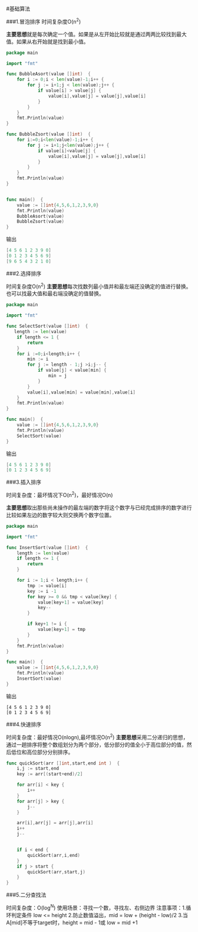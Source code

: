 #基础算法

###1.冒泡排序
时间复杂度O(n<sup>2</sup>)

**主要思想**就是每次确定一个值。如果是从左开始比较就是通过两两比较找到最大值。如果从右开始就是找到最小值。


```go
package main

import "fmt"

func BubbleAsort(value []int)  {
	for i := 0;i < len(value)-1;i++ {
		for j := i+1;j < len(value);j++ {
			if value[i] > value[j] {
				value[i],value[j] = value[j],value[i]
			}
		}
	}
	fmt.Println(value)
}

func BubbleZsort(value []int)  {
	for i:=0;i<len(value)-1;i++ {
		for j := i+1;j<len(value);j++ {
			if value[i]<value[j] {
				value[i],value[j] = value[j],value[i]
			}
		}
	}
	fmt.Println(value)
}


func main()  {
	value := []int{4,5,6,1,2,3,9,0}
	fmt.Println(value)
	BubbleAsort(value)
	BubbleZsort(value)
}

```

输出


```go
[4 5 6 1 2 3 9 0]
[0 1 2 3 4 5 6 9]
[9 6 5 4 3 2 1 0]
```

###2.选择排序

时间复杂度O(n<sup>2</sup>)
**主要思想**每次找数列最小值并和最左端还没确定的值进行替换。也可以找最大值和最右端没确定的值替换。


```go
package main

import "fmt"

func SelectSort(value []int)  {
   length := len(value)
	if length <= 1 {
		return
	}
	for i :=0;i<length;i++ {
		min := i
		for j := length - 1;j >i;j-- {
			if value[j] < value[min] {
				min = j
			}
		}
		value[i],value[min] = value[min],value[i]
	}
	fmt.Println(value)
}

func main()  {
	value := []int{4,5,6,1,2,3,9,0}
	fmt.Println(value)
	SelectSort(value)
}

```

输出

```go
[4 5 6 1 2 3 9 0]
[0 1 2 3 4 5 6 9]
```

###3.插入排序

时间复杂度：最坏情况下O(n<sup>2</sup>)，最好情况O(n)

**主要思想**取出那些尚未操作的最左端的数字将这个数字与已经完成排序的数字进行比较如果左边的数字较大则交换两个数字位置。

```go
package main

import "fmt"

func InsertSort(value []int)  {
	length := len(value)
	if length <= 1 {
		return
	}

	for i := 1;i < length;i++ {
		tmp := value[i]
		key := i -1
		for key >= 0 && tmp < value[key] {
			value[key+1] = value[key]
			key--
		}

		if key+1 != i {
			value[key+1] = tmp
		}
	}
	fmt.Println(value)
}

func main()  {
	value := []int{4,5,6,1,2,3,9,0}
	fmt.Println(value)
	InsertSort(value)
}

```
输出

```
[4 5 6 1 2 3 9 0]
[0 1 2 3 4 5 6 9]
```

###4.快速排序

时间复杂度：最好情况O(nlogn),最坏情况O(n<sup>2</sup>)
**主要思想**采用二分递归的思想，通过一趟排序将整个数组划分为两个部分，低分部分的值全小于高位部分的值，然后低位和高位部分分别排序。

```go
func quickSort(arr []int,start,end int )  {
	i,j := start,end
	key := arr[(start+end)/2]

	for arr[i] < key {
		i++
	}
	for arr[j] > key {
		j--
	}

	arr[i],arr[j] = arr[j],arr[i]
	i++
	j--


	if i < end {
		quickSort(arr,i,end)
	}
	if j > start {
		quickSort(arr,start,j)
	}
}
```


###5.二分查找法

时间复杂度：O(log<sup>N</sup>)
使用场景：寻找一个数，寻找左、右侧边界
注意事项：1.循环判定条件 low <= height
        2.防止数值溢出，mid = low + (height - low)/2
        3.当A[mid]不等于target时，height = mid - 1或 low = mid +1


```go


```

